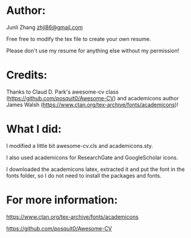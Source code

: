 # Author: 
Junli Zhang <zhjl86@gmail.com>

Free free to modify the tex file to create your own resume. 

Please don't use my resume for anything else without my permission!

# Credits:
Thanks to Claud D. Park's awesome-cv class (https://github.com/posquit0/Awesome-CV) and academicons author James Walsh (https://www.ctan.org/tex-archive/fonts/academicons)!

# What I did:
I modified a little bit awesome-cv.cls and academicons.sty.

I also used academicons for ResearchGate and GoogleScholar icons.

I downloaded the academicons latex, extracted it and put the font in the fonts folder, so I do not need to install the packages and fonts.

# For more information:

https://www.ctan.org/tex-archive/fonts/academicons

https://github.com/posquit0/Awesome-CV
